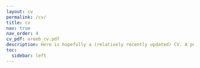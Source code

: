 ```yaml
---
layout: cv
permalink: /cv/
title: cv
nav: true
nav_order: 4
cv_pdf: areeb_cv.pdf
description: Here is hopefully a (relatively recently updated) CV. A pdf version can be reached by clicking the icon labeled "pdf" (which should also specify how recent it is).
toc:
  sidebar: left
---
```

